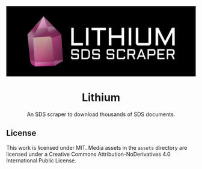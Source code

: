 <div align="center">
    <img src="assets/lithium-wide-dark-bg-pad.png" align="center" alt="Lithium" />
    <h1 align="center">Lithium</h1>
    <p align="center">An SDS scraper to download thousands of SDS documents.</p>
</div>

## License
This work is licensed under MIT. Media assets in the `assets` directory are licensed under a
Creative Commons Attribution-NoDerivatives 4.0 International Public License.
